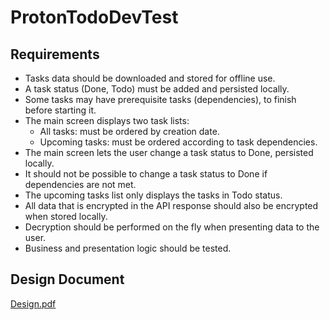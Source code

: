 # ProtonTodoDevTest

## Requirements
- Tasks data should be downloaded and stored for offline use.
- A task status (Done, Todo) must be added and persisted locally.
- Some tasks may have prerequisite tasks (dependencies), to finish before starting it.
- The main screen displays two task lists:
  - All tasks: must be ordered by creation date.
  - Upcoming tasks: must be ordered according to task dependencies.
- The main screen lets the user change a task status to Done, persisted locally.
- It should not be possible to change a task status to Done if dependencies are not met.
- The upcoming tasks list only displays the tasks in Todo status.
- All data that is encrypted in the API response should also be encrypted when stored locally.
- Decryption should be performed on the fly when presenting data to the user.
- Business and presentation logic should be tested.

## Design Document
[Design.pdf](./Design.pdf)

